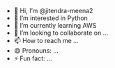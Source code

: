 - 👋 Hi, I’m @jitendra-meena2
- 👀 I’m interested in Python 
- 🌱 I’m currently learning AWS
- 💞️ I’m looking to collaborate on ...
- 📫 How to reach me ...
- 😄 Pronouns: ...
- ⚡ Fun fact: ...

<!---
jitendra-meena2/jitendra-meena2 is a ✨ special ✨ repository because its `README.md` (this file) appears on your GitHub profile.
You can click the Preview link to take a look at your changes.
--->
